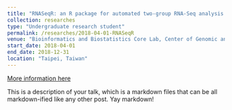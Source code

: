 ```yaml
---
title: "RNASeqR: an R package for automated two-group RNA-Seq analysis workflow"
collection: researches
type: "Undergraduate research student"
permalink: /researches/2018-04-01-RNASeqR
venue: "Bioinformatics and Biostatistics Core Lab, Center of Genomic and Precision Medicine, National Taiwan University"
start_date: 2018-04-01
end_date: 2018-12-31
location: "Taipei, Taiwan"
---
```


[More information here](https://www.roc-taiwan.org/cayyz_en/post/5636.html)

This is a description of your talk, which is a markdown files that can be all markdown-ified like any other post. Yay markdown!
